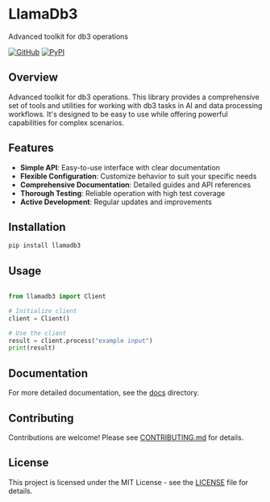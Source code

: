 # LlamaDb3

Advanced toolkit for db3 operations

[![GitHub](https://img.shields.io/github/license/llamasearchai/llamadb3)](https://github.com/llamasearchai/llamadb3/blob/main/LICENSE)
[![PyPI](https://img.shields.io/pypi/v/llamadb3.svg)](https://pypi.org/project/llamadb3/)

## Overview


Advanced toolkit for db3 operations. This library provides a comprehensive set of tools and utilities for
working with db3 tasks in AI and data processing workflows.
It's designed to be easy to use while offering powerful capabilities for complex scenarios.


## Features


- **Simple API**: Easy-to-use interface with clear documentation
- **Flexible Configuration**: Customize behavior to suit your specific needs
- **Comprehensive Documentation**: Detailed guides and API references
- **Thorough Testing**: Reliable operation with high test coverage
- **Active Development**: Regular updates and improvements


## Installation

```bash
pip install llamadb3
```

## Usage

```python

from llamadb3 import Client

# Initialize client
client = Client()

# Use the client
result = client.process("example input")
print(result)

```

## Documentation

For more detailed documentation, see the [docs](docs/) directory.

## Contributing

Contributions are welcome! Please see [CONTRIBUTING.md](CONTRIBUTING.md) for details.

## License

This project is licensed under the MIT License - see the [LICENSE](LICENSE) file for details.
